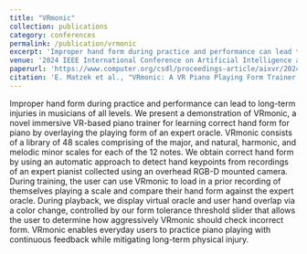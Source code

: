 ```yaml
---
title: "VRmonic"
collection: publications
category: conferences
permalink: /publication/vrmonic
excerpt: 'Improper hand form during practice and performance can lead to long-term injuries in musicians of all levels. We present a demonstration of VRmonic, a novel immersive VR-based piano trainer for learning correct hand form for piano by overlaying the playing form of an expert oracle. VRmonic consists of a library of 48 scales comprising of the major, and natural, harmonic, and melodic minor scales for each of the 12 notes. We obtain correct hand form by using an automatic approach to detect hand keypoints from recordings of an expert pianist collected using an overhead RGB-D mounted camera. During training, the user can use VRmonic to load in a prior recording of themselves playing a scale and compare their hand form against the expert oracle. During playback, we display virtual oracle and user hand overlap via a color change, controlled by our form tolerance threshold slider that allows the user to determine how aggressively VRmonic should check incorrect form. VRmonic enables everyday users to practice piano playing with continuous feedback while mitigating long-term physical injury.'
venue: '2024 IEEE International Conference on Artificial Intelligence and eXtended and Virtual Reality (AIxVR)'
paperurl: 'https://www.computer.org/csdl/proceedings-article/aixvr/2024/720200a330/1UUdT3ehXws'
citation: 'E. Matzek et al., "VRmonic: A VR Piano Playing Form Trainer," in 2024 IEEE International Conference on Artificial Intelligence and eXtended and Virtual Reality (AIxVR), Los Angeles, CA, USA, 2024, pp. 330-334, doi: 10.1109/AIxVR59861.2024.00056.'
---
```


Improper hand form during practice and performance can lead to long-term injuries in musicians of all levels. We present a demonstration of VRmonic, a novel immersive VR-based piano trainer for learning correct hand form for piano by overlaying the playing form of an expert oracle. VRmonic consists of a library of 48 scales comprising of the major, and natural, harmonic, and melodic minor scales for each of the 12 notes. We obtain correct hand form by using an automatic approach to detect hand keypoints from recordings of an expert pianist collected using an overhead RGB-D mounted camera. During training, the user can use VRmonic to load in a prior recording of themselves playing a scale and compare their hand form against the expert oracle. During playback, we display virtual oracle and user hand overlap via a color change, controlled by our form tolerance threshold slider that allows the user to determine how aggressively VRmonic should check incorrect form. VRmonic enables everyday users to practice piano playing with continuous feedback while mitigating long-term physical injury.